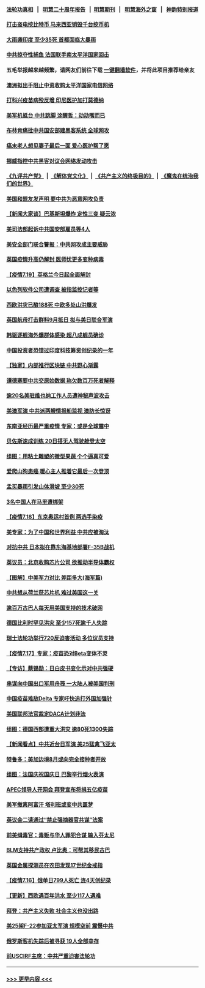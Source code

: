#### [法轮功真相](https://github.com/gfw-breaker/truth/blob/master/README.md?t=0) &nbsp;&nbsp;|&nbsp;&nbsp; [明慧二十周年报告](https://github.com/gfw-breaker/mh-reports/blob/master/README.md?t=0) &nbsp;&nbsp;|&nbsp;&nbsp;[明慧期刊](https://github.com/gfw-breaker/mh-qikan) &nbsp;&nbsp;|&nbsp;&nbsp; [明慧海外之窗](https://github.com/gfw-breaker/mh-news/blob/master/README.md?t=0) &nbsp;&nbsp;|&nbsp;&nbsp; [神韵特别报道](https://github.com/gfw-breaker/mh-news/blob/master/shenyun.md?t=0)
#### [打击盗电挖比特币 马来西亚销毁千台挖币机](../pages/nsc418/n13099735.md?t=07200401) 
#### [大雨袭印度 至少35死 首都面临大暴雨](../pages/nsc418/n13099882.md?t=07200401) 
#### [中共掠夺性捕鱼 法国联手南太平洋国家回击](../pages/nsc418/n13099676.md?t=07200401) 
#### 五毛举报越来越频繁，请网友们前往下载 [一键翻墙软件](https://github.com/gfw-breaker/ssr-accounts)，并将此项目推荐给亲友
#### [澳洲拟出手阻止中资收购太平洋国家电信网络](../pages/nsc418/n13099535.md?t=07200401) 
#### [打科兴疫苗病殁反增 印尼医护加打莫德纳](../pages/nsc418/n13099340.md?t=07200401) 
#### [美军机抵台 中共跳脚 涂醒哲：动动嘴而已](../pages/nsc418/n13099379.md?t=07200401) 
#### [布林肯痛批中共国安部建黑客系统 全球网攻](../pages/nsc418/n13099506.md?t=07200401) 
#### [癌末老人想见妻子最后一面 爱心医护帮了愿](../pages/nsc418/n13098220.md?t=07200401) 
#### [挪威指控中共黑客对议会网络发动攻击](../pages/nsc418/n13099621.md?t=07200401) 
#### [《九评共产党》](https://github.com/begood0513/9ping.md/blob/master/README.md) &nbsp;|&nbsp; [《解体党文化》](../../../../jtdwh.md/blob/master/README.md)  &nbsp;|&nbsp; [《共产主义的终极目的》](../../../../gczydzjmd.md/blob/master/README.md) &nbsp;|&nbsp; [《魔鬼在统治我们的世界》](../../../../mgztzwmdsj.md/blob/master/README.md) 
#### [美国和盟友发声明 要中共为恶意网攻负责](../pages/nsc418/n13099486.md?t=07200401) 
#### [【新闻大家谈】巴基斯坦爆炸 定性三变 疑云浓](../pages/nsc418/n13099122.md?t=07200401) 
#### [美司法部起诉中共国安部雇员等4人](../pages/nsc418/n13099431.md?t=07200401) 
#### [美安全部门联合警报：中共网攻成主要威胁](../pages/nsc418/n13098721.md?t=07200401) 
#### [英国疫情升高仍解封 医师忧更多变种病毒](../pages/nsc418/n13099314.md?t=07200401) 
#### [【疫情7.19】英格兰今日起全面解封](../pages/nsc418/n13098843.md?t=07200401) 
#### [以色列软件公司遭调查 被指监控记者等](../pages/nsc418/n13098746.md?t=07200401) 
#### [西欧洪灾已酿188死 中欧多处山洪爆发](../pages/nsc418/n13098256.md?t=07200401) 
#### [英国航母打击群料9月抵日 拟与美日联合军演](../pages/nsc418/n13097990.md?t=07200401) 
#### [韩驱逐舰海外爆群体感染 超八成舰员确诊](../pages/nsc418/n13097981.md?t=07200401) 
#### [中国投资者恐错过印度科技筹资创纪录的一年](../pages/nsc418/n13084670.md?t=07200401) 
#### [【独家】内部推行区块链 中共野心渐露](../pages/nsc418/n13094145.md?t=07200401) 
#### [谭德塞要中共交原始数据 称欠数百万死者解释](../pages/nsc418/n13097567.md?t=07200401) 
#### [逾20名美驻维也纳工作人员遭神秘声波攻击](../pages/nsc418/n13097477.md?t=07200401) 
#### [美澳军演 中共派两艘情报船监视 澳防长惊讶](../pages/nsc418/n13097237.md?t=07200401) 
#### [东南亚经历最严重疫情 专家：或是全球震中](../pages/nsc418/n13097282.md?t=07200401) 
#### [贝佐斯速成训练 20日搭无人驾驶舱登太空](../pages/nsc418/n13097128.md?t=07200401) 
#### [组图：用粘土雕塑的微型果蔬 个个逼真可爱](../pages/nsc418/n13096570.md?t=07200401) 
#### [爱爬山狗患癌 暖心主人推着它最后一次登顶](../pages/nsc418/n13096603.md?t=07200401) 
#### [孟买暴雨引发山体滑坡 至少30死](../pages/nsc418/n13097044.md?t=07200401) 
#### [3名中国人在马里遭绑架](../pages/nsc418/n13096912.md?t=07200401) 
#### [【疫情7.18】东京奥运村首例 两选手染疫](../pages/nsc418/n13096752.md?t=07200401) 
#### [美专家：为了中国和世界利益 中共应被淘汰](../pages/nsc418/n13082858.md?t=07200401) 
#### [对抗中共 日本拟在靠东海基地部署F-35B战机](../pages/nsc418/n13096059.md?t=07200401) 
#### [英议员：北京收购芯片公司 欲推动半导体霸权](../pages/nsc418/n13095989.md?t=07200401) 
#### [【图解】中美军力对比 差距多大(海军篇)](../pages/nsc418/n13091904.md?t=07200401) 
#### [中共想从荷兰获芯片机 难过美国这一关](../pages/nsc418/n13095864.md?t=07200401) 
#### [逾百万古巴人每天用美国支持的技术破网](../pages/nsc418/n13095873.md?t=07200401) 
#### [德国比利时罕见洪灾 至少157死逾千人失踪](../pages/nsc418/n13095530.md?t=07200401) 
#### [瑞士法轮功举行720反迫害活动 多位议员支持](../pages/nsc418/n13095283.md?t=07200401) 
#### [【疫情7.17】专家：疫苗恐对Beta变体不灵](../pages/nsc418/n13095336.md?t=07200401) 
#### [【专访】蔡锡勋：日白皮书变化示对中共强硬](../pages/nsc418/n13095106.md?t=07200401) 
#### [串谋向中国出口军用舟筏 一大陆人被美国判刑](../pages/nsc418/n13095093.md?t=07200401) 
#### [中国疫苗难敌Delta 专家吁快追打外国加强针](../pages/nsc418/n13095150.md?t=07200401) 
#### [美国联邦法官裁定DACA计划非法](../pages/nsc418/n13094889.md?t=07200401) 
#### [组图：德国西部遭重大洪灾 逾80死1300失踪](../pages/nsc418/n13093185.md?t=07200401) 
#### [【新闻看点】中共近台日军演 美25猛禽飞亚太](../pages/nsc418/n13094168.md?t=07200401) 
#### [特鲁多：美加边境8月或向完全接种者开放](../pages/nsc418/n13094431.md?t=07200401) 
#### [组图：法国庆祝国庆日 巴黎举行烟火表演](../pages/nsc418/n13093629.md?t=07200401) 
#### [APEC领导人开网会 拜登宣布将捐五亿疫苗](../pages/nsc418/n13094382.md?t=07200401) 
#### [美军撤离阿富汗 塔利班或变中共噩梦](../pages/nsc418/n13094370.md?t=07200401) 
#### [英议会二读通过“禁止强摘器官共谋”法案](../pages/nsc418/n13094147.md?t=07200401) 
#### [前美缉毒官：毒贩与华人罪犯合谋 输入芬太尼](../pages/nsc418/n13094090.md?t=07200401) 
#### [BLM支持共产政权 卢比奥：可帮其移民古巴](../pages/nsc418/n13093807.md?t=07200401) 
#### [英国金属探测员在农田发现17世纪金戒指](../pages/nsc418/n13092356.md?t=07200401) 
#### [【疫情7.16】俄单日799人死亡 连4天创纪录](../pages/nsc418/n13093112.md?t=07200401) 
#### [【更新】西欧遇百年洪水 至少117人遇难](../pages/nsc418/n13090843.md?t=07200401) 
#### [拜登：共产主义失败 社会主义也没出路](../pages/nsc418/n13093733.md?t=07200401) 
#### [美25架F-22参加亚太军演 规模空前 震慑中共](../pages/nsc418/n13093658.md?t=07200401) 
#### [俄罗斯客机失踪后被寻获 19人全部幸存](../pages/nsc418/n13093639.md?t=07200401) 
#### [前USCIRF主席：中共严重迫害法轮功](../pages/nsc418/n13093171.md?t=07200401) 

----
#### [ >>> 更早内容 <<< ](../indexes/nsc418-earlier.md)
